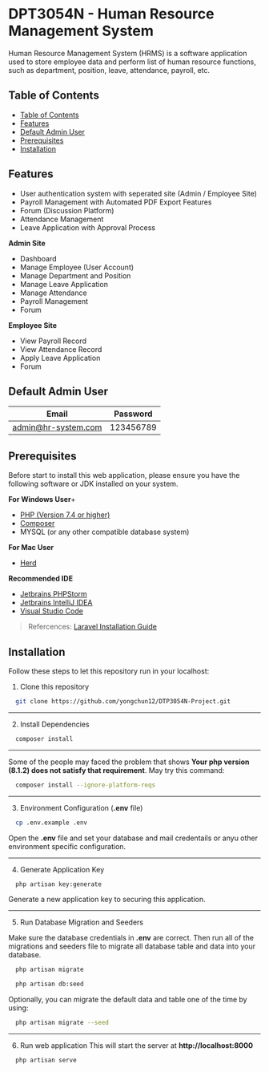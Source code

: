 
# DPT3054N - Human Resource Management System

Human Resource Management System (HRMS) is a software application used to store employee data and perform list of human resource functions, such as department, position, leave, attendance, payroll, etc. 

## Table of Contents

- [Table of Contents](#table-of-contents)
- [Features](#features)
- [Default Admin User](#default-admin-user)
- [Prerequisites](#prerequisites)
- [Installation](#installation)

## Features

- User authentication system with seperated site (Admin / Employee Site)
- Payroll Management with Automated PDF Export Features
- Forum (Discussion Platform)
- Attendance Management
- Leave Application with Approval Process

**Admin Site**
- Dashboard
- Manage Employee (User Account)
- Manage Department and Position
- Manage Leave Application
- Manage Attendance
- Payroll Management
- Forum

**Employee Site**
- View Payroll Record
- View Attendance Record
- Apply Leave Application
- Forum

## Default Admin User

| Email  | Password |
| ------------- | ------------- |
| admin@hr-system.com | 123456789 |

## Prerequisites

Before start to install this web application, please ensure you have the following software or JDK installed on your system.

**For Windows User**+
- [PHP (Version 7.4 or higher)](https://www.php.net/downloads.php)
- [Composer](https://getcomposer.org/download/)
- MYSQL (or any other compatible database system)

**For Mac User**
- [Herd](https://herd.laravel.com/)

**Recommended IDE**
- [Jetbrains PHPStorm](https://www.jetbrains.com/phpstorm/)
- [Jetbrains IntelliJ IDEA](https://www.jetbrains.com/idea/)
- [Visual Studio Code](https://code.visualstudio.com/)

> Refercences: [Laravel Installation Guide](https://laravel.com/docs/10.x/installation)

## Installation

Follow these steps to let this repository run in your localhost:

1. Clone this repository

```bash
  git clone https://github.com/yongchun12/DTP3054N-Project.git
```
---
2. Install Dependencies

```bash
  composer install
```
---
Some of the people may faced the problem that shows **Your php version (8.1.2) does not satisfy that requirement**. May try this command:

```bash
  composer install --ignore-platform-reqs
```
---
3. Environment Configuration (**.env** file)

```bash
  cp .env.example .env
```

Open the **.env** file and set your database and mail credentails or anyu other environment specific configuration.

---

4. Generate Application Key

```bash
  php artisan key:generate
```
Generate a new application key to securing this application.

---

5. Run Database Migration and Seeders

Make sure the database credentials in **.env** are correct. Then run all of the migrations and seeders file to migrate all database table and data into your database.

```bash
  php artisan migrate

  php artisan db:seed
```

Optionally, you can migrate the default data and table one of the time by using:

```bash
  php artisan migrate --seed
```

---

6. Run web application
This will start the server at **http://localhost:8000**

```bash
  php artisan serve
```
